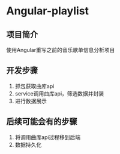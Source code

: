 # Angular-playlist

## 项目简介
使用Angular重写之前的音乐歌单信息分析项目
## 开发步骤
1. 抓包获取曲库api
2. service调用曲库api，筛选数据并封装
3. 进行数据展示
## 后续可能会有的步骤
1. 将调用曲库api过程移到后端
2. 数据持久化
